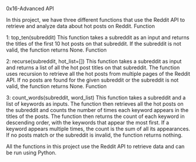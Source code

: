 0x16-Advanced API

In this project, we have three different functions that use the Reddit API to retrieve and analyze data about hot posts on Reddit.
Function

 1: top_ten(subreddit)
This function takes a subreddit as an input and returns the titles of the first 10 hot posts on that subreddit. If the subreddit is not valid, the function returns None.
Function

 2: recurse(subreddit, hot_list=[])
This function takes a subreddit as input and returns a list of all the hot post titles on that subreddit. The function uses recursion to retrieve all the hot posts from multiple pages of the Reddit API. If no posts are found for the given subreddit or the subreddit is not valid, the function returns None.
Function 

3: count_words(subreddit, word_list)
This function takes a subreddit and a list of keywords as inputs. The function then retrieves all the hot posts on the subreddit and counts the number of times each keyword appears in the titles of the posts. The function then returns the count of each keyword in descending order, with the keywords that appear the most first. If a keyword appears multiple times, the count is the sum of all its appearances. If no posts match or the subreddit is invalid, the function returns nothing.

All the functions in this project use the Reddit API to retrieve data and can be run using Python.
